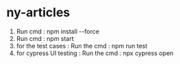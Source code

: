 # ny-articles

1. Run cmd : npm install --force
2. Run cmd : npm start 
3. for the test cases : Run the cmd : npm run test
4. for cypress UI testing : Run the cmd : npx cypress open 

